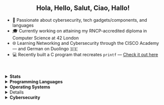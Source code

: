 <h2 align="center"> Hola, Hello, Salut, Ciao, Hallo! </h2>

<!--##############################################################################################################################################################################-->

- 🔐 Passionate about cybersecurity, tech gadgets/components, and languages<br>
- 🎓 Currently working on attaining my RNCP-accredited diploma in Computer Science at 42 London<br>
- 🌐 Learning Networking and Cybersecurity through the CISCO Academy — and German on Duolingo 🇩🇪<br>
- 💻 Recently built a C program that recreates `printf` — [Check it out here](https://github.com/aramos-gua/printf)
<br>
<br>

<!--##############################################################################################################################################################################-->

<details>
<summary><strong>Stats</strong></summary>
  <!-- Streak stat card (larger middle) -->
  <p align='center'>
  <a href="https://github.com/aramos-gua">
      <img src="https://github-readme-streak-stats.herokuapp.com?user=aramos-gua&theme=dark" width="500" />
  </a>
  <br>

  <!-- Languages used stat card -->
  <a href="https://github.com/aramos-gua">
      <img src="https://github-readme-stats.vercel.app/api/top-langs/?username=aramos-gua&layout=compact&theme=dark" width="350" />
  </a>
</p>
</details>

<!--##############################################################################################################################################################################-->

<details>
  <summary><strong>Programming Languages</strong></summary>
  <p align="center">
    <a href="https://github.com/aramos-gua">
    <code><img title="C programming" width="5%" src="https://skillicons.dev/icons?i=c"></code>
    </a>
  </p>
</details>

<details>
  <summary><strong>Operating Systems</strong></summary>
  <p align="center">
    <a href="https://github.com/aramos-gua">
    <code><img title="Windows" width="5%" src="https://skillicons.dev/icons?i=windows"></code>
    <code><img title="MacOS" width="5%" src="https://raw.githubusercontent.com/EgoistDeveloper/operating-system-logos/master/src/48x48/MAC.png"></code>
    <code><img title="Android" width="5%" src="https://raw.githubusercontent.com/EgoistDeveloper/operating-system-logos/master/src/48x48/AND.png"></code>
    <code><img title="Linux" width="5%" src="https://skillicons.dev/icons?i=linux"></code>
    <a>  
</p>
</details>

<details>
  <summary><strong>Text Editors & IDEs</strong></summary>
  <p align="center">
    <a href="https://github.com/aramos-gua">
    <code><img title="Vim" width="5%" src="https://skillicons.dev/icons?i=vim"></code>
    <code><img title="NeoVim" width="5%" src="https://skillicons.dev/icons?i=neovim"></code>
    <code><img title="Arduino" width="5%" src="https://skillicons.dev/icons?i=arduino"></code>
    <code><img title="VSCode" width="5%" src="https://skillicons.dev/icons?i=vscode"></code>
    </a>
  </p>
</details>

<details>
  <summary><strong>Cybersecurity</strong></summary>
  <p align="center">
    <a href="https://github.com/aramos-gua">
    <code><img title="Kali Linux" width="5%" src="https://skillicons.dev/icons?i=kali"></code>
    <code><img title="nmap" width="5%" src="nmap.jpeg"></code>
    <img title="Maltego" width="5%" src="maltego.png">
    <img title="Tor" width="5%" src="tor.png">
    <img title="Metasploit" width="5%" style="background: blue" src="metasploit.png">
    <img title="Bash" width="5%" src="bash.png">
    </a>
  </p>
</details>
